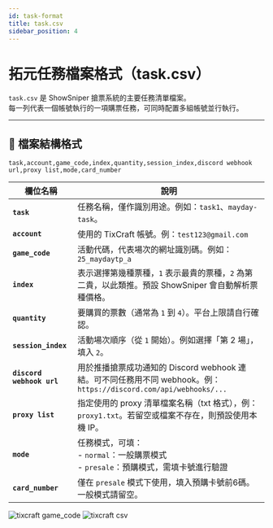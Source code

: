 ```yaml
---
id: task-format
title: task.csv
sidebar_position: 4
---
```


# 拓元任務檔案格式（task.csv）

`task.csv` 是 ShowSniper 搶票系統的主要任務清單檔案。  
每一列代表一個帳號執行的一項購票任務，可同時配置多組帳號並行執行。

---

## 📄 檔案結構格式

```csv
task,account,game_code,index,quantity,session_index,discord webhook url,proxy list,mode,card_number
```

| 欄位名稱                      | 說明                                                                                       |
| ------------------------- | ---------------------------------------------------------------------------------------- |
| **`task`**                | 任務名稱，僅作識別用途。例如：`task1`、`mayday-task`。                                                    |
| **`account`**             | 使用的 TixCraft 帳號。例：`test123@gmail.com`                          |
| **`game_code`**           | 活動代碼，代表場次的網址識別碼。例如：`25_maydaytp_a`                            |
| **`index`**               | 表示選擇第幾種票種，`1` 表示最貴的票種，`2` 為第二貴，以此類推。預設 ShowSniper 會自動解析票種價格。                             |
| **`quantity`**            | 要購買的票數（通常為 `1` 到 `4`）。平台上限請自行確認。                                                         |
| **`session_index`**       | 活動場次順序（從 `1` 開始）。例如選擇「第 2 場」，填入 `2`。                                                     |
| **`discord webhook url`** | 用於推播搶票成功通知的 Discord webhook 連結。可不同任務用不同 webhook。例：`https://discord.com/api/webhooks/...` |
| **`proxy list`**          | 指定使用的 proxy 清單檔案名稱（txt 格式），例：`proxy1.txt`。若留空或檔案不存在，則預設使用本機 IP。                          |
| **`mode`**                | 任務模式，可填：<br/>- `normal`：一般購票模式<br/>- `presale`：預購模式，需填卡號進行驗證                             |
| **`card_number`**         | 僅在 `presale` 模式下使用，填入預購卡號前6碼。一般模式請留空。                                    |

![tixcraft game_code](/img/tixcraft.png)
![tixcraft csv](/img/tixcraftcsv.png)